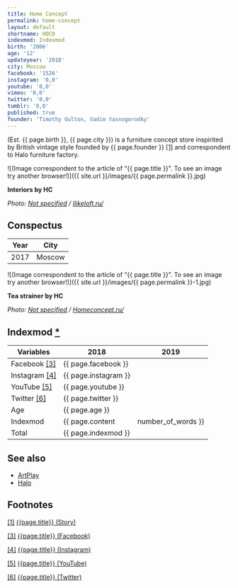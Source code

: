 ```yaml
---
title: Home Concept
permalink: home-concept
layout: default
shortname: HOCO
indexmod: Indexmod
birth: '2006'
age: '12'
updateyear: '2018'
city: Moscow
facebook: '1526'
instagram: '0,0'
youtube: '0,0'
vimeo: '0,0'
twitter: '0,0'
tumblr: '0,0'
published: true
founder: 'Timothy Oulton, Vadim Yasnogorodky'
---
```


(Est. {{ page.birth }}, {{ page.city }}) is a furniture concept store inspirited by British vintage style founded by {{ page.founder }} <span id="a1">[\[1\]](#f1)</span> and correspondent to Halo furniture factory.

![(Image correspondent to the article of “{{ page.title }}”. To see an image try another browser!)]({{ site.url }}/images/{{ page.permalink }}.jpg)

**Interiors by HC**

*Photo: [Not specified](index) / [Ilikeloft.ru/](http://ilikeloft.ru/)*

## Сonspectus

|Year|City|
|-|-|
|2017|Moscow|

![(Image correspondent to the article of “{{ page.title }}”. To see an image try another browser!)]({{ site.url }}/images/{{ page.permalink }}-1.jpg)

**Tea strainer by HC**

*Photo: [Not specified](index) / [Homeconcept.ru/](http://www.homeconcept.ru/catalog/product/tea-strainer-heart-design/?OFFER_ID=120700&IMAGE=145188)*

## Indexmod [*](indexmod)

|Variables|2018|2019|
|-|-|-|
|Facebook <span id="a3">[\[3\]](#f3)</span>|{{ page.facebook }}||
|Instagram <span id="a4">[\[4\]](#f4)</span>|{{ page.instagram }}||
|YouTube <span id="a5">[\[5\]](#f5)</span>|{{ page.youtube }}||
|Twitter <span id="a6">[\[6\]](#f6)</span>|{{ page.twitter }}||
|Age|{{ page.age }}||
|Indexmod|{{ page.content | number_of_words }}||
|Total|{{ page.indexmod }}||

## See also

+ [ArtPlay](artplay)
+ [Halo](halo)

## Footnotes

[[1]](#a1) <span id="f1"></span> [{{page.title}} (Story)](https://www.facebook.com/pg/homeconceptru/about/?ref=page_internal)

[[3]](#a3) <span id="f3"></span> [{{page.title}} (Facebook)](index)

[[4]](#a4) <span id="f4"></span> [{{page.title}} (Instagram)](index)

[[5]](#a5) <span id="f5"></span> [{{page.title}} (YouTube)](index)

[[6]](#a6) <span id="f6"></span> [{{page.title}} (Twitter)](index)
